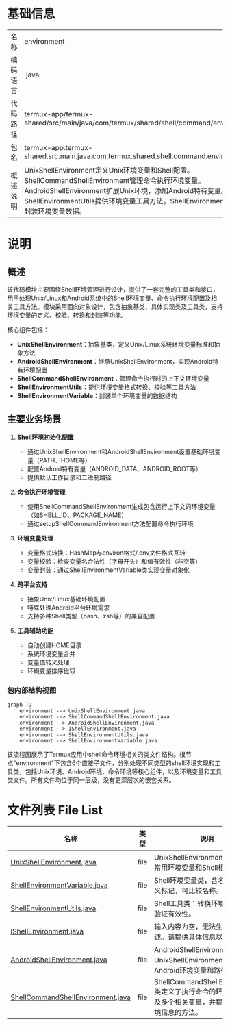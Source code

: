 # 基础信息

|      |      |
|------|------|
| 名称 | environment |
| 编码语言 | .java |
| 代码路径 | termux-app/termux-shared/src/main/java/com/termux/shared/shell/command/environment |
| 包名 | termux-app.termux-shared.src.main.java.com.termux.shared.shell.command.environment |
| 概述说明 | UnixShellEnvironment定义Unix环境变量和Shell配置。ShellCommandShellEnvironment管理命令执行环境变量。AndroidShellEnvironment扩展Unix环境，添加Android特有变量。ShellEnvironmentUtils提供环境变量工具方法。ShellEnvironmentVariable封装环境变量数据。 |

# 说明

## 概述

该代码模块主要围绕Shell环境管理进行设计，提供了一套完整的工具类和接口，用于处理Unix/Linux和Android系统中的Shell环境变量、命令执行环境配置及相关工具方法。模块采用面向对象设计，包含抽象基类、具体实现类及工具类，支持环境变量的定义、校验、转换和封装等功能。

核心组件包括：
- **UnixShellEnvironment**：抽象基类，定义Unix/Linux系统环境变量标准和抽象方法
- **AndroidShellEnvironment**：继承UnixShellEnvironment，实现Android特有环境配置
- **ShellCommandShellEnvironment**：管理命令执行时的上下文环境变量
- **ShellEnvironmentUtils**：提供环境变量格式转换、校验等工具方法
- **ShellEnvironmentVariable**：封装单个环境变量的数据结构

## 主要业务场景

1. **Shell环境初始化配置**
   - 通过UnixShellEnvironment和AndroidShellEnvironment设置基础环境变量（PATH、HOME等）
   - 配置Android特有变量（ANDROID_DATA、ANDROID_ROOT等）
   - 提供默认工作目录和二进制路径

2. **命令执行环境管理**
   - 使用ShellCommandShellEnvironment生成包含运行上下文的环境变量（如SHELL_ID、PACKAGE_NAME）
   - 通过setupShellCommandEnvironment方法配置命令执行环境

3. **环境变量处理**
   - 变量格式转换：HashMap与environ格式/.env文件格式互转
   - 变量校验：检查变量名合法性（字母开头）和值有效性（非空等）
   - 变量封装：通过ShellEnvironmentVariable类实现变量对象化

4. **跨平台支持**
   - 抽象Unix/Linux基础环境配置
   - 特殊处理Android平台环境需求
   - 支持多种Shell类型（bash、zsh等）的兼容配置

5. **工具辅助功能**
   - 自动创建HOME目录
   - 系统环境变量合并
   - 变量值转义处理
   - 环境变量排序比较


### 包内部结构视图

```mermaid
graph TD
    environment --> UnixShellEnvironment.java
    environment --> ShellCommandShellEnvironment.java
    environment --> AndroidShellEnvironment.java
    environment --> IShellEnvironment.java
    environment --> ShellEnvironmentUtils.java
    environment --> ShellEnvironmentVariable.java
```

该流程图展示了Termux应用中shell命令环境相关的类文件结构。根节点"environment"下包含6个直接子文件，分别处理不同类型的shell环境实现和工具类，包括Unix环境、Android环境、命令环境等核心组件，以及环境变量和工具类文件。所有文件均位于同一层级，没有更深层次的嵌套关系。

# 文件列表 File List

| 名称   | 类型  | 说明 |
|-------|------|-------------|
| [UnixShellEnvironment.java](UnixShellEnvironment.md) | file | UnixShellEnvironment抽象类定义常用环境变量和Shell相关方法。 |
| [ShellEnvironmentVariable.java](ShellEnvironmentVariable.md) | file | Shell环境变量类，含名称、值及转义标记，可比较名称。 |
| [ShellEnvironmentUtils.java](ShellEnvironmentUtils.md) | file | Shell工具类：转换环境变量格式并验证有效性。 |
| [IShellEnvironment.java](IShellEnvironment.md) | file | 输入内容为空，无法生成概要描述。请提供具体信息以便总结。 |
| [AndroidShellEnvironment.java](AndroidShellEnvironment.md) | file | AndroidShellEnvironment类继承UnixShellEnvironment，提供Android环境变量和路径配置。 |
| [ShellCommandShellEnvironment.java](ShellCommandShellEnvironment.md) | file | ShellCommandShellEnvironment类定义了执行命令的环境变量前缀及多个相关变量，并提供了获取环境信息的方法。 |


